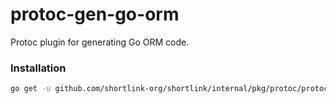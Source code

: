 # protoc-gen-go-orm

Protoc plugin for generating Go ORM code.

### Installation

```bash
go get -u github.com/shortlink-org/shortlink/internal/pkg/protoc/protoc-gen-go-orm
```
